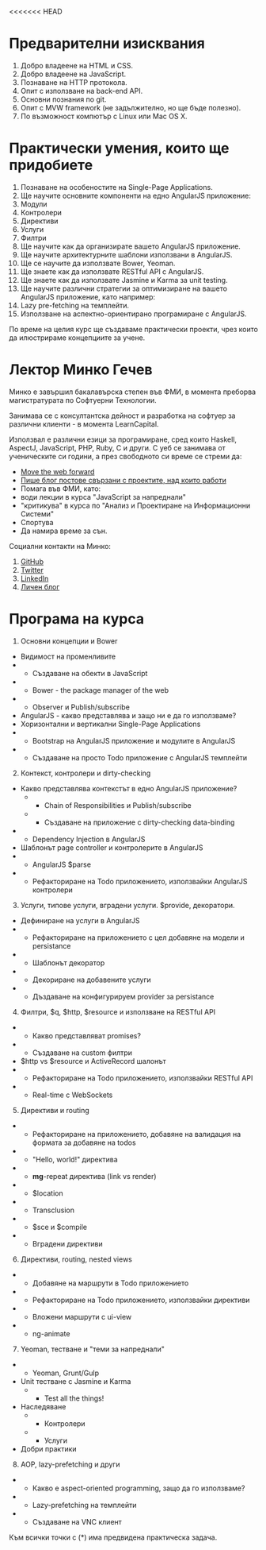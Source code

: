<<<<<<< HEAD
# Предварителни изисквания

1. Добро владеене на HTML и CSS.
2. Добро владеене на JavaScript.
3. Познаване на HTTP протокола.
4. Опит с използване на back-end API.
5. Основни познания по git.
6. Опит с MVW framework (не задължително, но ще бъде полезно).
7. По възможност компютър с Linux или Mac OS X.

# Практически умения, които ще придобиете

1. Познаване на особеностите на Single-Page Applications.
2. Ще научите основните компоненти на едно AngularJS приложение:
  1. Модули
  2. Контролери
  3. Директиви
  4. Услуги
  5. Филтри
3. Ще научите как да организирате вашето AngularJS приложение.
4. Ще научите архитектурните шаблони използвани в AngularJS.
5. Ще се научите да използвате Bower, Yeoman.
6. Ще знаете как да използвате RESTful API с AngularJS.
7. Ще знаете как да използвате Jasmine и Karma за unit testing.
8. Ще научите различни стратегии за оптимизиране на вашето AngularJS приложение, като например:
  1. Lazy pre-fetching на темплейти.
  2. Използване на аспектно-ориентирано програмиране с AngularJS.

По време на целия курс ще създаваме практически проекти, чрез които да илюстрираме концепциите за учене.

# Лектор Минко Гечев

Минко е завършил бакалавърска степен във ФМИ, в момента преборва магистратурата по Софтуерни Технологии.

Занимава се с консултантска дейност и разработка на софтуер за различни клиенти - в момента LearnCapital.

Използвал е различни езици за програмиране, сред които Haskell, AspectJ, JavaScript, PHP, Ruby, C и други. С уеб се занимава от ученическите си години, а през свободното си време се стреми да:

- [Move the web forward](https://github.com/mgechev)
- [Пише блог постове свързани с проектите, над които работи](http://blog.mgechev.com)
- Помага във ФМИ, като:
 - води лекции в курса "JavaScript за напреднали"
 - "критикува" в курса по "Анализ и Проектиране на Информационни Системи"
- Спортува
- Да намира време за сън.

Социални контакти на Минко:

1. [GitHub](https://github.com/mgechev)
2. [Twitter](https://twitter.com/mgechev)
3. [LinkedIn](https://www.linkedin.com/pub/minko-gechev/33/831/9a7)
4. [Личен блог](http://blog.mgechev.com)


# Програма на курса

1. Основни концепции и Bower
  - Видимост на променливите
  - * Създаване на обекти в JavaScript
  - * Bower - the package manager of the web
  - * Observer и Publish/subscribe
  - AngularJS - какво представлява и защо ни е да го използваме?
  - Хоризонтални и вертикални Single-Page Applications
  - * Bootstrap на AngularJS приложение и модулите в AngularJS
  - * Създаване на просто Todo приложение с AngularJS темплейти
2. Контекст, контролери и dirty-checking
  - Какво представлява контекстът в едно AngularJS приложение?
    - * Chain of Responsibilities и Publish/subscribe
    - * Създаване на приложение с dirty-checking data-binding
  - * Dependency Injection в AngularJS
  - Шаблонът page controller и контролерите в AngularJS
  - * AngularJS $parse
  - * Рефакториране на Todo приложението, използвайки AngularJS контролери
3. Услуги, типове услуги, вградени услуги. $provide, декоратори.
  - Дефиниране на услуги в AngularJS
  - * Рефакториране на приложението с цел добавяне на модели и persistance
  - * Шаблонът декоратор
  - * Декориране на добавените услуги
  - * Дъздаване на конфигурируем provider за persistance
4. Филтри, $q, $http, $resource и използване на RESTful API
  - * Какво представляват promises?
  - * Създаване на custom филтри
  - $http vs $resource и АctiveRecord шалонът
  - * Рефакториране на Todo приложението, използвайки RESTful API
  - * Real-time с WebSockets
5. Директиви и routing
  - * Рефакториране на приложението, добавяне на валидация на формата за добавяне на todos
  - * "Hello, world!" директива
  - * **mg**-repeat директива (link vs render)
  - * $location
  - * Transclusion
  - * $sce и $compile
  - * Вградени директиви
6. Директиви, routing, nested views
  - * Добавяне на маршрути в Todo приложението
  - * Рефакториране на Todo приложението, използвайки директиви
  - * Вложени маршрути с ui-view
  - * ng-animate
7. Yeoman, тестване и "теми за напреднали"
  - * Yeoman, Grunt/Gulp
  - Unit тестване с Jasmine и Karma
    - * Test all the things!
  - Наследяване
    - * Контролери
    - * Услуги
  - Добри практики
8. AOP, lazy-prefetching и други
  - * Какво е aspect-oriented programming, защо да го използваме?
  - * Lazy-prefetching на темплейти
  - * Създаване на VNC клиент

Към всички точки с (*) има предвидена практическа задача.

